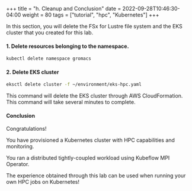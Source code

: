 +++
title = "h. Cleanup and Conclusion"
date = 2022-09-28T10:46:30-04:00
weight = 80
tags = ["tutorial", "hpc", "Kubernetes"]
+++

In this section, you will delete the FSx for Lustre file system and the EKS cluster that you created for this lab.

#### 1. Delete resources belonging to the namespace.

```bash
kubectl delete namespace gromacs
```

#### 2. Delete EKS cluster

```bash
eksctl delete cluster -f ~/environment/eks-hpc.yaml
```

This command will delete the EKS cluster through AWS CloudFormation.  This command will take several minutes to complete.

#### Conclusion

Congratulations!

You have provisioned a Kubernetes cluster with HPC capabilities and monitoring. 

You ran a distributed tightly-coupled workload using Kubeflow MPI Operator. 

The experience obtained through this lab can be used when running your own HPC jobs on Kubernetes! 